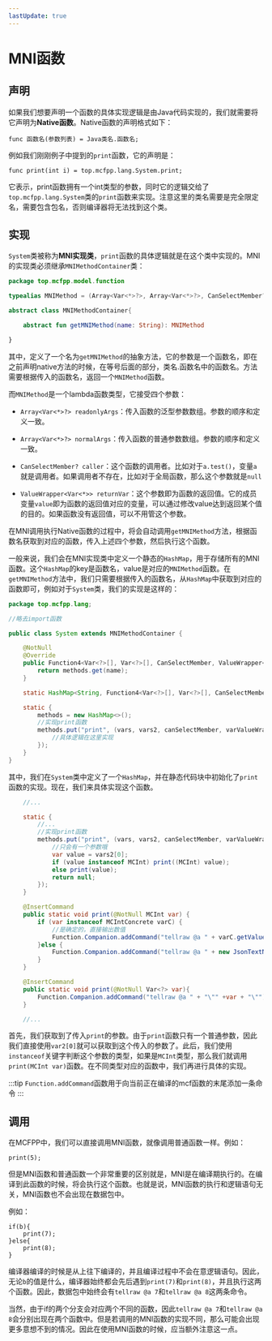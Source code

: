 ```yaml
---
lastUpdate: true
---
```


# MNI函数

## 声明

如果我们想要声明一个函数的具体实现逻辑是由Java代码实现的，我们就需要将它声明为**Native函数**。Native函数的声明格式如下：

```mcfpp
func 函数名(参数列表) = Java类名.函数名;
```

例如我们刚刚例子中提到的`print`函数，它的声明是：

```mcfpp
func print(int i) = top.mcfpp.lang.System.print;
```

它表示，print函数拥有一个int类型的参数，同时它的逻辑交给了`top.mcfpp.lang.System`类的`print`函数来实现。注意这里的类名需要是完全限定名，需要包含包名，否则编译器将无法找到这个类。

## 实现

`System`类被称为**MNI实现类**，`print`函数的具体逻辑就是在这个类中实现的。MNI的实现类必须继承`MNIMethodContainer`类：

```kotlin
package top.mcfpp.model.function

typealias MNIMethod = (Array<Var<*>?>, Array<Var<*>?>, CanSelectMember?, ValueWrapper<Var<*>>) -> Void

abstract class MNIMethodContainer{

    abstract fun getMNIMethod(name: String): MNIMethod

}
```

其中，定义了一个名为`getMNIMethod`的抽象方法，它的参数是一个函数名，即在之前声明native方法的时候，在等号后面的部分，类名.函数名中的函数名。方法需要根据传入的函数名，返回一个`MNIMethod`函数。

而`MNIMethod`是一个lambda函数类型，它接受四个参数：

* `Array<Var<*>?> readonlyArgs`：传入函数的泛型参数数组。参数的顺序和定义一致。

* `Array<Var<*>?> normalArgs`：传入函数的普通参数数组。参数的顺序和定义一致。

* `CanSelectMember? caller`：这个函数的调用者。比如对于`a.test()`，变量`a`就是调用者。如果调用者不存在，比如对于全局函数，那么这个参数就是`null`

* `ValueWrapper<Var<*>> returnVar`：这个参数即为函数的返回值。它的成员变量`value`即为函数的返回值对应的变量，可以通过修改value达到返回某个值的目的。如果函数没有返回值，可以不用管这个参数。

在MNI调用执行Native函数的过程中，将会自动调用`getMNIMethod`方法，根据函数名获取到对应的函数，传入上述四个参数，然后执行这个函数。

一般来说，我们会在MNI实现类中定义一个静态的`HashMap`，用于存储所有的MNI函数。这个`HashMap`的key是函数名，value是对应的`MNIMethod`函数。在`getMNIMethod`方法中，我们只需要根据传入的函数名，从`HashMap`中获取到对应的函数即可，例如对于`System`类，我们的实现是这样的：

```java
package top.mcfpp.lang;

//略去import函数

public class System extends MNIMethodContainer {

    @NotNull
    @Override
    public Function4<Var<?>[], Var<?>[], CanSelectMember, ValueWrapper<Var<?>>, java.lang.Void> getMNIMethod(@NotNull String name) {
        return methods.get(name);
    }

    static HashMap<String, Function4<Var<?>[], Var<?>[], CanSelectMember, ValueWrapper<Var<?>>, java.lang.Void>> methods;

    static {
        methods = new HashMap<>();
        //实现print函数
        methods.put("print", (vars, vars2, canSelectMember, varValueWrapper) -> {
            //具体逻辑在这里实现
        });
    }
}
```

其中，我们在`System`类中定义了一个`HashMap`，并在静态代码块中初始化了`print`函数的实现。现在，我们来具体实现这个函数。

```java
    //...

    static {
        //...
        //实现print函数
        methods.put("print", (vars, vars2, canSelectMember, varValueWrapper) -> {
            //只会有一个参数哦
            var value = vars2[0];
            if (value instanceof MCInt) print((MCInt) value);
            else print(value);
            return null;
        });
    }

    @InsertCommand
    public static void print(@NotNull MCInt var) {
        if (var instanceof MCIntConcrete varC) {
            //是确定的，直接输出数值
            Function.Companion.addCommand("tellraw @a " + varC.getValue());
        }else {
            Function.Companion.addCommand("tellraw @a " + new JsonTextNumber(var).toJson());
        }
    }

    @InsertCommand
    public static void print(@NotNull Var<?> var){
        Function.Companion.addCommand("tellraw @a " + "\"" +var + "\"");
    }

    //...
```

首先，我们获取到了传入`print`的参数。由于`print`函数只有一个普通参数，因此我们直接使用`var2[0]`就可以获取到这个传入的参数了。此后，我们使用`instanceof`关键字判断这个参数的类型，如果是`MCInt`类型，那么我们就调用`print(MCInt var)`函数。在不同类型对应的函数中，我们再进行具体的实现。

:::tip
`Function.addCommand`函数用于向当前正在编译的mcf函数的末尾添加一条命令
:::

## 调用

在MCFPP中，我们可以直接调用MNI函数，就像调用普通函数一样。例如：

```mcfpp
print(5);
```

但是MNI函数和普通函数一个非常重要的区别就是，MNI是在编译期执行的。在编译到此函数的时候，将会执行这个函数。也就是说，MNI函数的执行和逻辑语句无关，MNI函数也不会出现在数据包中。

例如：

```mcfpp
if(b){
    print(7);
}else{
    print(8);
}
```

编译器编译的时候是从上往下编译的，并且编译过程中不会在意逻辑语句。因此，无论`b`的值是什么，编译器始终都会先后遇到`print(7)`和`print(8)`，并且执行这两个函数。因此，数据包中始终会有`tellraw @a 7`和`tellraw @a 8`这两条命令。

当然，由于if的两个分支会对应两个不同的函数，因此`tellraw @a 7`和`tellraw @a 8`会分别出现在两个函数中。但是若调用的MNI函数的实现不同，那么可能会出现更多意想不到的情况。因此在使用MNI函数的时候，应当额外注意这一点。
